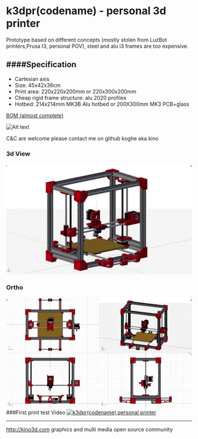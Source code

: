 # k3dpr(codename) - personal 3d printer
Prototype based on different concepts (mostly stolen from LuzBot printers,Prusa I3, personal POV), steel and alu i3 frames are too expensive.

####Specification
---

* Cartesian axis
* Size: 45x42x36cm
* Print area: 220x220x200mm or 220x300x200mm
* Cheap rigid frame structure: alu 2020 profiles
* Hotbed: 214x214mm MK3B Alu hotbed or 200X300mm MK3 PCB+glass 


 [ BOM (almost complete) ](https://docs.google.com/spreadsheets/d/132ylacQ8kRl86Y7bMYP7g0gJWVFWwMlT_N-luGjxloo/edit#gid=0 )

![Alt text](./Wiki, 'Wiki in progress...')

C&C are welcome please contact me on github
koghe aka kino 

### 3d View
![Alt text](./images/3dview_new.jpg?raw=true, "quadview")
### Ortho
![Alt text](./images/quadview_new.jpg?raw=true, "quadview")
###First print test Video
<a href="http://www.youtube.com/watch?feature=player_embedded&v=c9imkmnhGjs" target="_blank">
<img src="http://img.youtube.com/vi/c9imkmnhGjs/maxresdefault.jpg" alt="k3dpr(codename) personal printer" width="720" border="0" /></a>

---

http://kino3d.com graphics and multi media open source community



